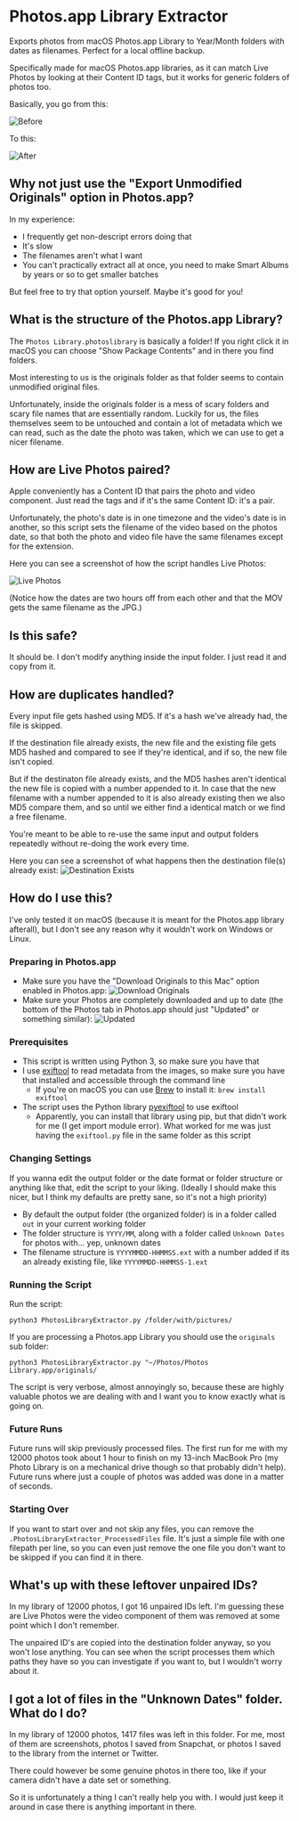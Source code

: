 # Photos.app Library Extractor

Exports photos from macOS Photos.app Library to Year/Month folders with dates as filenames. Perfect for a local offline backup.

Specifically made for macOS Photos.app libraries, as it can match Live Photos by looking at their Content ID tags, but it works for generic folders of photos too.

Basically, you go from this:

![Before](https://raw.githubusercontent.com/lambdan/PhotosLibraryExtractor/main/Screenshots/Screenshot%202020-11-07%20at%2011.34.21.png)

To this:

![After](https://raw.githubusercontent.com/lambdan/PhotosLibraryExtractor/main/Screenshots/Screenshot%202020-11-07%20at%2011.35.28.png)

## Why not just use the "Export Unmodified Originals" option in Photos.app?

In my experience:

- I frequently get non-descript errors doing that
- It's slow
- The filenames aren't what I want
- You can't practically extract all at once, you need to make Smart Albums by years or so to get smaller batches

But feel free to try that option yourself. Maybe it's good for you!

## What is the structure of the Photos.app Library?

The `Photos Library.photoslibrary` is basically a folder! If you right click it in macOS you can choose "Show Package Contents" and in there you find folders. 

Most interesting to us is the originals folder as that folder seems to contain unmodified original files. 

Unfortunately, inside the originals folder is a mess of scary folders and scary file names that are essentially random. Luckily for us, the files themselves seem to be untouched and contain a lot of metadata which we can read, such as the date the photo was taken, which we can use to get a nicer filename.

## How are Live Photos paired?

Apple conveniently has a Content ID that pairs the photo and video component. Just read the tags and if it's the same Content ID: it's a pair. 

Unfortunately, the photo's date is in one timezone and the video's date is in another, so this script sets the filename of the video based on the photos date, so that both the photo and video file have the same filenames except for the extension.

Here you can see a screenshot of how the script handles Live Photos: 

![Live Photos](https://raw.githubusercontent.com/lambdan/PhotosLibraryExtractor/main/Screenshots/Screenshot-%20Handling%20live%20photo.png)

(Notice how the dates are two hours off from each other and that the MOV gets the same filename as the JPG.)

## Is this safe?

It should be. I don't modify anything inside the input folder. I just read it and copy from it.

## How are duplicates handled?

Every input file gets hashed using MD5. If it's a hash we've already had, the file is skipped. 

If the destination file already exists, the new file and the existing file gets MD5 hashed and compared to see if they're identical, and if so, the new file isn't copied.

But if the destinaton file already exists, and the MD5 hashes aren't identical the new file is copied with a number appended to it. In case that the new filename with a number appended to it is also already existing then we also MD5 compare them, and so until we either find a identical match or we find a free filename.

You're meant to be able to re-use the same input and output folders repeatedly without re-doing the work every time.

Here you can see a screenshot of what happens then the destination file(s) already exist: 
![Destination Exists](https://raw.githubusercontent.com/lambdan/PhotosLibraryExtractor/main/Screenshots/Screenshot%20-%20handling%20duplicate%20destination.png)

## How do I use this?

I've only tested it on macOS (because it is meant for the Photos.app library afterall), but I don't see any reason why it wouldn't work on Windows or Linux.


### Preparing in Photos.app

- Make sure you have the "Download Originals to this Mac" option enabled in Photos.app: ![Download Originals](https://raw.githubusercontent.com/lambdan/PhotosLibraryExtractor/main/Screenshots/Download%20Originals.png)
- Make sure your Photos are completely downloaded and up to date (the bottom of the Photos tab in Photos.app should just "Updated" or something similar): ![Updated](https://raw.githubusercontent.com/lambdan/PhotosLibraryExtractor/main/Screenshots/Screenshot%202020-11-07%20at%2013.32.30.png)

### Prerequisites

- This script is written using Python 3, so make sure you have that
- I use [exiftool](https://exiftool.org) to read metadata from the images, so make sure you have that installed and accessible through the command line
    - If you're on macOS you can use [Brew](https://brew.sh) to install it: `brew install exiftool` 
- The script uses the Python library [pyexiftool](https://github.com/smarnach/pyexiftool) to use exiftool
    - Apparently, you can install that library using pip, but that didn't work for me (I get import module error). What worked for me was just having the `exiftool.py` file in the same folder as this script 

### Changing Settings

If you wanna edit the output folder or the date format or folder structure or anything like that, edit the script to your liking. (Ideally I should make this nicer, but I think my defaults are pretty sane, so it's not a high priority)

- By default the output folder (the organized folder) is in a folder called `out` in your current working folder
- The folder structure is `YYYY/MM`, along with a folder called `Unknown Dates` for photos with... yep, unknown dates
- The filename structure is `YYYYMMDD-HHMMSS.ext` with a number added if its an already existing file, like `YYYYMMDD-HHMMSS-1.ext`

### Running the Script

Run the script: 
    
    python3 PhotosLibraryExtractor.py /folder/with/pictures/

If you are processing a Photos.app Library you should use the `originals` sub folder: 

    python3 PhotosLibraryExtractor.py "~/Photos/Photos Library.app/originals/

The script is very verbose, almost annoyingly so, because these are highly valuable photos we are dealing with and I want you to know exactly what is going on.

### Future Runs

Future runs will skip previously processed files. The first run for me with my 12000 photos took about 1 hour to finish on my 13-inch MacBook Pro (my Photo Library is on a mechanical drive though so that probably didn't help). Future runs where just a couple of photos was added was done in a matter of seconds. 

### Starting Over

If you want to start over and not skip any files, you can remove the `.PhotosLibraryExtractor_ProcessedFiles` file. It's just a simple file with one filepath per line, so you can even just remove the one file you don't want to be skipped if you can find it in there.

## What's up with these leftover unpaired IDs?

In my library of 12000 photos, I got 16 unpaired IDs left. I'm guessing these are Live Photos were the video component of them was removed at some point which I don't remember. 

The unpaired ID's are copied into the destination folder anyway, so you won't lose anything. You can see when the script processes them which paths they have so you can investigate if you want to, but I wouldn't worry about it.

## I got a lot of files in the "Unknown Dates" folder. What do I do?

In my library of 12000 photos, 1417 files was left in this folder. For me, most of them are screenshots, photos I saved from Snapchat, or photos I saved to the library from the internet or Twitter. 

There could however be some genuine photos in there too, like if your camera didn't have a date set or something. 

So it is unfortunately a thing I can't really help you with. I would just keep it around in case there is anything important in there.